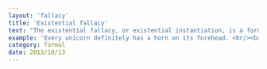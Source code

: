 ```yaml
---
layout: 'fallacy'
title: 'Existential fallacy'
text: "The existential fallacy, or existential instantiation, is a formal fallacy, where we presuppose that a class has members when we are not supposed to do so; that is, when we should not assume existential import."
example: 'Every unicorn definitely has a horn on its forehead. <br/><br/>It does not imply that there are any unicorns at all in the world, and thus it cannot be assumed that, if the statement is true, somewhere there is a unicorn in the world (with a horn on its forehead). The statement, if assumed true, only implies that if there were any unicorns, each would definitely have a horn on its forehead.'
category: formal
date: 2013/10/13
---
```

